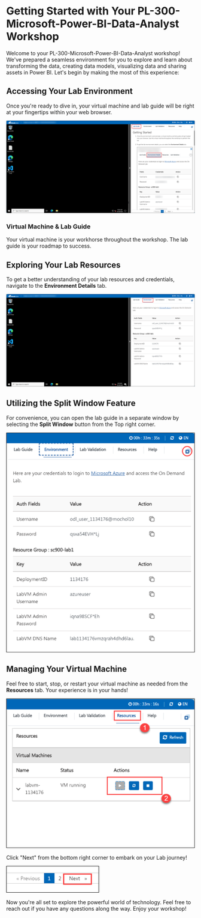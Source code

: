 # Getting Started with Your PL-300-Microsoft-Power-BI-Data-Analyst Workshop
 
Welcome to your PL-300-Microsoft-Power-BI-Data-Analyst workshop! We've prepared a seamless environment for you to explore and learn about transforming the data, creating data models, visualizing data and sharing assets in Power BI. Let's begin by making the most of this experience:
 
## Accessing Your Lab Environment
 
Once you're ready to dive in, your virtual machine and lab guide will be right at your fingertips within your web browser.
 
   ![Picture1.](images/2.png)

### Virtual Machine & Lab Guide
 
Your virtual machine is your workhorse throughout the workshop. The lab guide is your roadmap to success.
 
## Exploring Your Lab Resources
 
To get a better understanding of your lab resources and credentials, navigate to the **Environment Details** tab.
 
   ![Picture1.](images/1.png)
 
## Utilizing the Split Window Feature
 
For convenience, you can open the lab guide in a separate window by selecting the **Split Window** button from the Top right corner.
 
   ![Picture1.](images/8.png)
 
## Managing Your Virtual Machine
 
Feel free to start, stop, or restart your virtual machine as needed from the **Resources** tab. Your experience is in your hands!
 
   ![Picture1.](images/3.png)
 
 Click "Next" from the bottom right corner to embark on your Lab journey!
 
   ![Picture1.](images/5.png)
 
Now you're all set to explore the powerful world of technology. Feel free to reach out if you have any questions along the way. Enjoy your workshop!
